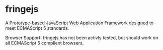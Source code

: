 fringejs
========
A Prototype-based JavaScript Web Application Framework designed to meet ECMAScript 5 standards.

Browser Support:
fringejs has not been activly tested, but should work on all ECMAScript 5 complient browsers.
